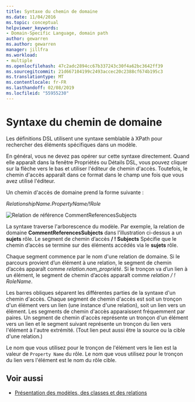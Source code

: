 ```yaml
---
title: Syntaxe du chemin de domaine
ms.date: 11/04/2016
ms.topic: conceptual
helpviewer_keywords:
- Domain-Specific Language, domain path
author: gewarren
ms.author: gewarren
manager: jillfra
ms.workload:
- multiple
ms.openlocfilehash: 47c2adc2894cc67b337243c30f4a62bc3642ff39
ms.sourcegitcommit: 21d667104199c2493accec20c2388cf674b195c3
ms.translationtype: MT
ms.contentlocale: fr-FR
ms.lasthandoff: 02/08/2019
ms.locfileid: "55955230"
---
```

# <a name="domain-path-syntax"></a>Syntaxe du chemin de domaine
Les définitions DSL utilisent une syntaxe semblable à XPath pour rechercher des éléments spécifiques dans un modèle.

 En général, vous ne devez pas opérer sur cette syntaxe directement. Quand elle apparaît dans la fenêtre Propriétés ou Détails DSL, vous pouvez cliquer sur la flèche vers le bas et utiliser l'éditeur de chemin d'accès. Toutefois, le chemin d'accès apparaît dans ce format dans le champ une fois que vous avez utilisé l'éditeur.

 Un chemin d'accès de domaine prend la forme suivante :

 *RelationshipName.PropertyName/!Role*

 ![Relation de référence CommentReferencesSubjects](../modeling/media/dsl_reference.png)

 La syntaxe traverse l'arborescence du modèle. Par exemple, la relation de domaine **CommentReferencesSubjects** dans l’illustration ci-dessus a un **sujets** rôle. Le segment de chemin d’accès **/ ! Subjects** Spécifie que le chemin d’accès se termine sur des éléments accédés via le **sujets** rôle.

 Chaque segment commence par le nom d'une relation de domaine. Si le parcours provient d’un élément à une relation, le segment de chemin d’accès apparaît comme *relation.nom_propriété*. Si le tronçon va d’un lien à un élément, le segment de chemin d’accès apparaît comme *relation / ! RoleName*.

 Les barres obliques séparent les différentes parties de la syntaxe d'un chemin d'accès. Chaque segment de chemin d'accès est soit un tronçon d'un élément vers un lien (une instance d'une relation), soit un lien vers un élément. Les segments de chemin d'accès apparaissent fréquemment par paires. Un segment de chemin d'accès représente un tronçon d'un élément vers un lien et le segment suivant représente un tronçon du lien vers l'élément à l'autre extrémité. (Tout lien peut aussi être la source ou la cible d'une relation.)

 Le nom que vous utilisez pour le tronçon de l'élément vers le lien est la valeur de `Property Name` du rôle. Le nom que vous utilisez pour le tronçon du lien vers l'élément est le nom du rôle cible.

## <a name="see-also"></a>Voir aussi

- [Présentation des modèles, des classes et des relations](../modeling/understanding-models-classes-and-relationships.md)